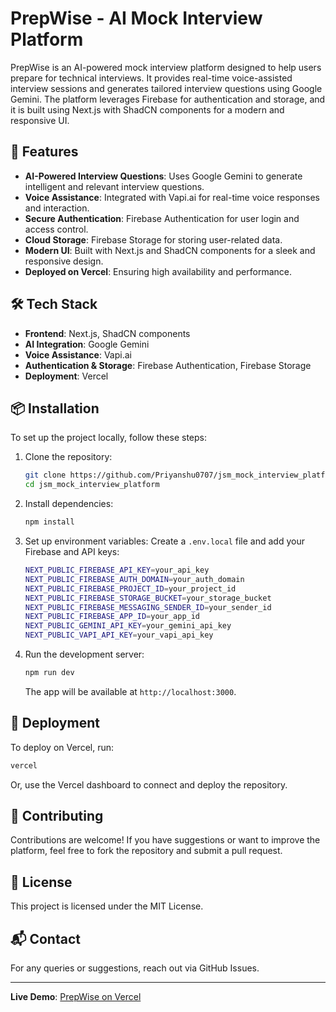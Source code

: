# PrepWise - AI Mock Interview Platform

PrepWise is an AI-powered mock interview platform designed to help users prepare for technical interviews. It provides real-time voice-assisted interview sessions and generates tailored interview questions using Google Gemini. The platform leverages Firebase for authentication and storage, and it is built using Next.js with ShadCN components for a modern and responsive UI.

## 🚀 Features
- **AI-Powered Interview Questions**: Uses Google Gemini to generate intelligent and relevant interview questions.
- **Voice Assistance**: Integrated with Vapi.ai for real-time voice responses and interaction.
- **Secure Authentication**: Firebase Authentication for user login and access control.
- **Cloud Storage**: Firebase Storage for storing user-related data.
- **Modern UI**: Built with Next.js and ShadCN components for a sleek and responsive design.
- **Deployed on Vercel**: Ensuring high availability and performance.

## 🛠️ Tech Stack
- **Frontend**: Next.js, ShadCN components
- **AI Integration**: Google Gemini
- **Voice Assistance**: Vapi.ai
- **Authentication & Storage**: Firebase Authentication, Firebase Storage
- **Deployment**: Vercel

## 📦 Installation
To set up the project locally, follow these steps:

1. Clone the repository:
   ```sh
   git clone https://github.com/Priyanshu0707/jsm_mock_interview_platform
   cd jsm_mock_interview_platform
   ```
2. Install dependencies:
   ```sh
   npm install
   ```
3. Set up environment variables:
   Create a `.env.local` file and add your Firebase and API keys:
   ```sh
   NEXT_PUBLIC_FIREBASE_API_KEY=your_api_key
   NEXT_PUBLIC_FIREBASE_AUTH_DOMAIN=your_auth_domain
   NEXT_PUBLIC_FIREBASE_PROJECT_ID=your_project_id
   NEXT_PUBLIC_FIREBASE_STORAGE_BUCKET=your_storage_bucket
   NEXT_PUBLIC_FIREBASE_MESSAGING_SENDER_ID=your_sender_id
   NEXT_PUBLIC_FIREBASE_APP_ID=your_app_id
   NEXT_PUBLIC_GEMINI_API_KEY=your_gemini_api_key
   NEXT_PUBLIC_VAPI_API_KEY=your_vapi_api_key
   ```
4. Run the development server:
   ```sh
   npm run dev
   ```
   The app will be available at `http://localhost:3000`.

## 🚀 Deployment
To deploy on Vercel, run:
```sh
vercel
```
Or, use the Vercel dashboard to connect and deploy the repository.

## 🤝 Contributing
Contributions are welcome! If you have suggestions or want to improve the platform, feel free to fork the repository and submit a pull request.

## 📄 License
This project is licensed under the MIT License.

## 📬 Contact
For any queries or suggestions, reach out via GitHub Issues.

---
**Live Demo**: [PrepWise on Vercel](https://jsm-mock-interview-pla-git-32a91e-priyanshu-s-projects-98364364.vercel.app/)

